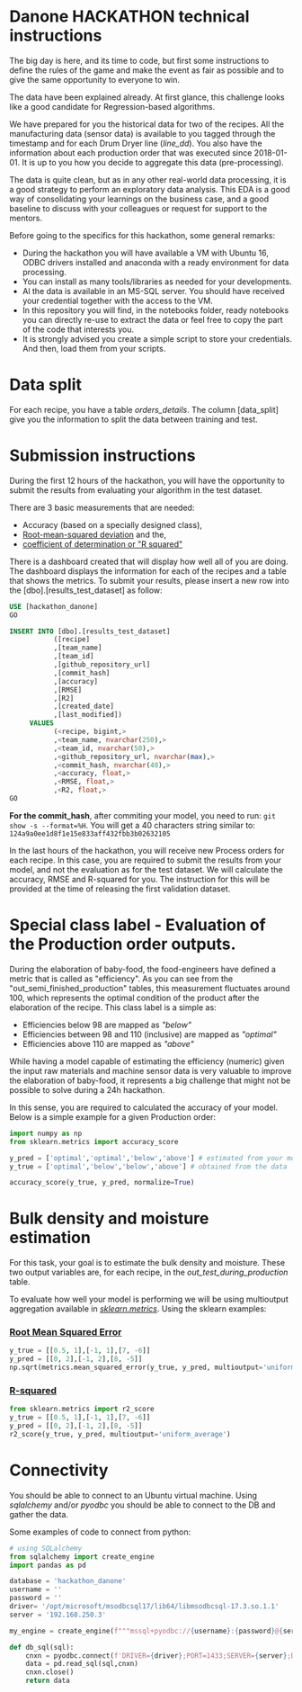 
# Danone HACKATHON technical instructions

The big day is here, and its time to code, but first some instructions to define the rules of the game and make the event as fair as possible and to give the same opportunity to everyone to win.

The data have been explained already. At first glance, this challenge looks like a good candidate for Regression-based algorithms. 

We have prepared for you the historical data for two of the recipes. All the manufacturing data (sensor data) is available to you tagged through the timestamp and for each Drum Dryer line (*line_dd*). You also have the information about each production order that was executed since 2018-01-01. It is up to you how you decide to aggregate this data (pre-processing).

The data is quite clean, but as in any other real-world data processing, it is a good strategy to perform an exploratory data analysis. This EDA is a good way of consolidating your learnings on the business case, and a good baseline to discuss with your colleagues or request for support to the mentors.

Before going to the specifics for this hackathon, some general remarks:
- During the hackathon you will have available a VM with Ubuntu 16, ODBC drivers installed and anaconda with a ready environment for data processing.
- You can install as many tools/libraries as needed for your developments.
- Al the data is available in an MS-SQL server. You should have received your credential together with the access to the VM.
- In this repository you will find, in the notebooks folder, ready notebooks you can directly re-use to extract the data or feel free to copy the part of the code that interests you.
- It is strongly advised you create a simple script to store your credentials. And then, load them from your scripts.

# Data split

For each recipe, you have a table *orders_details*. The column [data_split] give you the information to split the data between training and test.

# Submission instructions

During the first 12 hours of the hackathon, you will have the opportunity to submit the results from evaluating your algorithm in the test dataset.

There are 3 basic measurements that are needed:
- Accuracy (based on a specially designed class),
- [Root-mean-squared deviation](https://en.wikipedia.org/wiki/Root-mean-square_deviation) and the,
- [coefficient of determination or "R squared"](https://en.wikipedia.org/wiki/Coefficient_of_determination)

There is a dashboard created that will display how well all of you are doing. The dashboard displays the information for each of the recipes and a table that shows the metrics. To submit your results, please insert a new row into the [dbo].[results_test_dataset] as follow:

```sql
USE [hackathon_danone]
GO

INSERT INTO [dbo].[results_test_dataset]
           ([recipe]
           ,[team_name]
           ,[team_id]
           ,[github_repository_url]
           ,[commit_hash]
           ,[accuracy]
           ,[RMSE]
           ,[R2]
           ,[created_date]
           ,[last_modified])
     VALUES
           (<recipe, bigint,>
           ,<team_name, nvarchar(250),>
           ,<team_id, nvarchar(50),>
           ,<github_repository_url, nvarchar(max),>
           ,<commit_hash, nvarchar(40),>
           ,<accuracy, float,>
           ,<RMSE, float,>
           ,<R2, float,>
GO
```
**For the commit_hash**, after commiting your model, you need to run: `git show -s --format=%H`. You will get a 40 characters string similar to: `124a9a0ee1d8f1e15e833aff432fbb3b02632105`

In the last hours of the hackathon, you will receive new Process orders for each recipe. In this case, you are required to submit the results from your model, and not the evaluation as for the test dataset. We will calculate the accuracy, RMSE and R-squared for you. The instruction for this will be provided at the time of releasing the first validation dataset.


# Special class label - Evaluation of the Production order outputs.

During the elaboration of baby-food, the food-engineers have defined a metric that is called as "efficiency". As you can see from the "out_semi_finished_production" tables, this measurement fluctuates around 100, which represents the optimal condition of the product after the elaboration of the recipe.
This class label is a simple as:
- Efficiencies below 98 are mapped as _"below"_
- Efficiencies between 98 and 110 (inclusive) are mapped as _"optimal"_
- Efficiencies above 110 are mapped as _"above"_

While having a model capable of estimating the efficiency (numeric) given the input raw materials and machine sensor data is very valuable to improve the elaboration of baby-food, it represents a big challenge that might not be possible to solve during a 24h hackathon.

In this sense, you are required to calculated the accuracy of your model. Below is a simple example for a given Production order:
```python
import numpy as np
from sklearn.metrics import accuracy_score

y_pred = ['optimal','optimal','below','above'] # estimated from your model
y_true = ['optimal','below','below','above'] # obtained from the data

accuracy_score(y_true, y_pred, normalize=True)
```

# Bulk density and moisture estimation

For this task, your goal is to estimate the bulk density and moisture. These two output variables are, for each recipe,  in the *out_test_during_production* table.

To evaluate how well your model is performing we will be using multioutput aggregation available in [*sklearn.metrics*](https://scikit-learn.org/stable/modules/model_evaluation.html). Using the sklearn examples:

### [Root Mean Squared Error](https://scikit-learn.org/stable/modules/generated/sklearn.metrics.mean_squared_error.html#sklearn.metrics.mean_squared_error)
```python
y_true = [[0.5, 1],[-1, 1],[7, -6]]
y_pred = [[0, 2],[-1, 2],[8, -5]]
np.sqrt(metrics.mean_squared_error(y_true, y_pred, multioutput='uniform_average'))
```
### [R-squared](https://scikit-learn.org/stable/modules/generated/sklearn.metrics.r2_score.html#sklearn.metrics.r2_score)
```python
from sklearn.metrics import r2_score
y_true = [[0.5, 1],[-1, 1],[7, -6]]
y_pred = [[0, 2],[-1, 2],[8, -5]]
r2_score(y_true, y_pred, multioutput='uniform_average') 
```

# Connectivity

You should be able to connect to an Ubuntu virtual machine. Using _sqlalchemy_ and/or _pyodbc_ you should be able to connect to the DB and gather the data.

Some examples of code to connect from python:

```python
# using SQLalchemy 
from sqlalchemy import create_engine
import pandas as pd

database = 'hackathon_danone'
username = ''
password = ''
driver= '/opt/microsoft/msodbcsql17/lib64/libmsodbcsql-17.3.so.1.1'
server = '192.168.250.3'

my_engine = create_engine(f"""mssql+pyodbc://{username}:{password}@{server}:1433/{database}?driver={server}', fast_executemany=True""" )

def db_sql(sql):
    cnxn = pyodbc.connect(f'DRIVER={driver};PORT=1433;SERVER={server};DATABASE={database};UID={username};PWD={password}')
    data = pd.read_sql(sql,cnxn)
    cnxn.close()    
    return data
```
